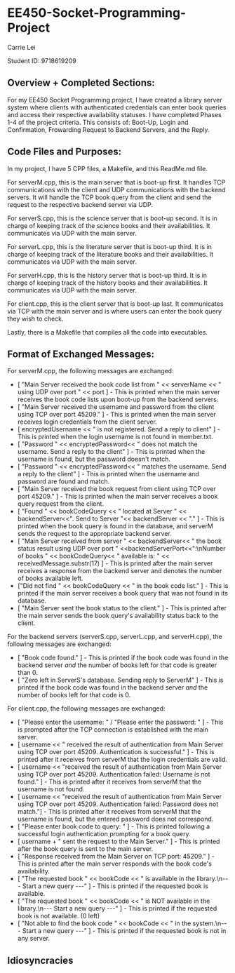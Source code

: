 # EE450-Socket-Programming-Project
Carrie Lei

Student ID: 9718619209


## Overview + Completed Sections: 

For my EE450 Socket Programming project, I have created a library server system where clients with authenticated credentials can enter book queries and access their respective availability statuses. I have completed Phases 1-4 of the project criteria. This consists of: Boot-Up, Login and Confirmation, Frowarding Request to Backend Servers, and the Reply.


## Code Files and Purposes:

In my project, I have 5 CPP files, a Makefile, and this ReadMe.md file. 

For serverM.cpp, this is the main server that is boot-up first. It handles TCP communications with the client and UDP communications with the backend servers. It will handle the TCP book query from the client and send the request to the respective backend server via UDP.

For serverS.cpp, this is the science server that is boot-up second. It is in charge of keeping track of the science books and their availabilities. It communicates via UDP with the main server. 

For serverL.cpp, this is the literature server that is boot-up third. It is in charge of keeping track of the literature books and their availabilities. It communicates via UDP with the main server. 

For serverH.cpp, this is the history server that is boot-up third. It is in charge of keeping track of the history books and their availabilities. It communicates via UDP with the main server. 

For client.cpp, this is the client server that is boot-up last. It communicates via TCP with the main server and is where users can enter the book query they wish to check.

Lastly, there is a Makefile that compiles all the code into executables.


## Format of Exchanged Messages:

For serverM.cpp, the following messages are exchanged:
- [ "Main Server received the book code list from " << serverName << " using UDP over port " << port ] - This is printed when the main server receives the book code lists upon boot-up from the backend servers.
- [ "Main Server received the username and password from the client using TCP over port 45209." ] - This is printed when the main server receives login credentials from the client server.
- [ encryptedUsername << " is not registered. Send a reply to client" ] - This is printed when the login username is not found in member.txt.
- [ "Password " << encryptedPassword<< " does not match the username. Send a reply to the client" ] - This is printed when the username is found, but the password doesn't match.
- [ "Password " << encryptedPassword<< " matches the username. Send a reply to the client" ] - This is printed when the username and password are found and match.
- [ "Main Server received the book request from client using TCP over port 45209." ] - This is printed when the main server receives a book query request from the client.
- [ "Found " << bookCodeQuery << " located at Server " << backendServer<<". Send to Server "<< backendServer << "." ] - This is printed when the book query is found in the database, and serverM sends the request to the appropriate backend server.
- [ "Main Server received from server " << backendServer<< " the book status result using UDP over port " <<backendServerPort<<":\nNumber of books " << bookCodeQuery<< " available is: " << receivedMessage.substr(17) ] - This is printed after the main server receives a response from the backend server and denotes the number of books available left.
- ["Did not find " << bookCodeQuery << " in the book code list." ] - This is printed if the main server receives a book query that was not found in its database.
- [ "Main Server sent the book status to the client." ] - This is printed after the main server sends the book query's availability status back to the client.

For the backend servers (serverS.cpp, serverL.cpp, and serverH.cpp), the following messages are exchanged:
- [ "Book code found." ] - This is printed if the book code was found in the backend server _and_ the number of books left for that code is greater than 0.
- [ "Zero left in ServerS's database. Sending reply to ServerM" ] - This is printed if the book code was found in the backend server _and_ the number of books left for that code is 0.

For client.cpp, the following messages are exchanged:
- [ "Please enter the username: " / "Please enter the password: " ] - This is prompted after the TCP connection is established with the main server.
- [ username << " received the result of authentication from Main Server using TCP over port 45209. Authentication is successful." ] - This is printed after it receives from serverM that the login credentials are valid.
- [ username << "received the result of authentication from Main Server using TCP over port 45209. Authentication failed: Username is not found." ] - This is printed after it receives from serverM that the username is not found.
- [ username << "received the result of authentication from Main Server using TCP over port 45209. Authentication failed: Password does not match."] - This is printed after it receives from serverM that the username is found, but the entered password does not correspond.
- [ "Please enter book code to query: " ] - This is printed following a successful login authentication prompting for a book query.
- [ username + " sent the request to the Main Server." ] - This is printed after the book query is sent to the main server.
- [ "Response received from the Main Server on TCP port: 45209." ] - This is printed after the main server responds with the book code's availability.
- [ "The requested book " << bookCode << " is available in the library.\n--- Start a new query ---" ] - This is printed if the requested book is available.
- [ "The requested book " << bookCode << " is NOT available in the library.\n--- Start a new query ---" ] - This is printed if the requested book is not available. (0 left)
- [ "Not able to find the book code " << bookCode << " in the system.\n--- Start a new query ---" ] - This is printed if the requested book is not in any server.

## Idiosyncracies




